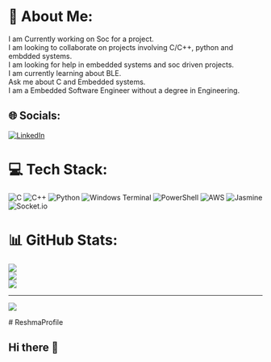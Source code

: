 
# 💫 About Me:
I am Currently working on Soc for a project.<br>I am looking to collaborate on projects involving C/C++, python and embdded systems.<br>I am looking for help in embedded systems and soc driven projects.<br>I am currently learning about BLE.<br>Ask me about C and Embedded systems.<br>I am a Embedded Software Engineer without a degree in Engineering.


## 🌐 Socials:
 [![LinkedIn](https://img.shields.io/badge/LinkedIn-%230077B5.svg?logo=linkedin&logoColor=white)](https://linkedin.com/in/www.linkedin.com/in/reshma-roohi-0a04211a0)

# 💻 Tech Stack:
![C](https://img.shields.io/badge/c-%2300599C.svg?style=for-the-badge&logo=c&logoColor=white) ![C++](https://img.shields.io/badge/c++-%2300599C.svg?style=for-the-badge&logo=c%2B%2B&logoColor=white) ![Python](https://img.shields.io/badge/python-3670A0?style=for-the-badge&logo=python&logoColor=ffdd54) ![Windows Terminal](https://img.shields.io/badge/Windows%20Terminal-%234D4D4D.svg?style=for-the-badge&logo=windows-terminal&logoColor=white) ![PowerShell](https://img.shields.io/badge/PowerShell-%235391FE.svg?style=for-the-badge&logo=powershell&logoColor=white) ![AWS](https://img.shields.io/badge/AWS-%23FF9900.svg?style=for-the-badge&logo=amazon-aws&logoColor=white) ![Jasmine](https://img.shields.io/badge/jasmine-%238A4182.svg?style=for-the-badge&logo=jasmine&logoColor=white) ![Socket.io](https://img.shields.io/badge/Socket.io-black?style=for-the-badge&logo=socket.io&badgeColor=010101)
# 📊 GitHub Stats:
![](https://github-readme-stats.vercel.app/api?username=Reshma-Roohi&theme=dark&hide_border=false&include_all_commits=true&count_private=true)<br/>
![](https://github-readme-streak-stats.herokuapp.com/?user=Reshma-Roohi&theme=dark&hide_border=false)<br/>
![](https://github-readme-stats.vercel.app/api/top-langs/?username=Reshma-Roohi&theme=dark&hide_border=false&include_all_commits=true&count_private=true&layout=compact)

---
[![](https://visitcount.itsvg.in/api?id=Reshma-Roohi&icon=0&color=0)](https://visitcount.itsvg.in)

<!-- Proudly created with GPRM ( https://gprm.itsvg.in ) --># ReshmaProfile
## Hi there 👋

<!--
**priyachaudhary15/priyachaudhary15** is a ✨ _special_ ✨ repository because its `README.md` (this file) appears on your GitHub profile.

Here are some ideas to get you started:

- 🔭 I’m currently working on ...
- 🌱 I’m currently learning ...
- 👯 I’m looking to collaborate on ...
- 🤔 I’m looking for help with ...
- 💬 Ask me about ...
- 📫 How to reach me: ...
- 😄 Pronouns: ...
- ⚡ Fun fact: ...
-->
